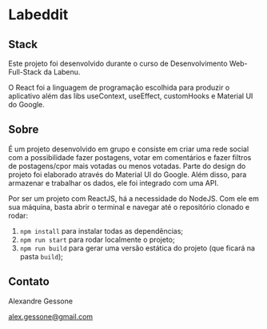 # Labeddit

## Stack
Este projeto foi desenvolvido durante o curso de Desenvolvimento Web-Full-Stack da Labenu.

O React foi a linguagem de programação escolhida para produzir o aplicativo além das libs useContext, useEffect, customHooks e Material UI do Google.


## Sobre
É um projeto desenvolvido em grupo e consiste em criar uma rede social com a possibilidade fazer postagens, votar em comentários e fazer filtros de postagens/cpor mais votadas ou menos votadas. Parte do design do projeto foi elaborado através do Material UI do Google. Além disso, para armazenar e trabalhar os dados, ele foi integrado com uma API.

Por ser um projeto com ReactJS, há a necessidade do NodeJS. Com ele em 
sua máquina, basta abrir o terminal e navegar até o repositório clonado e 
rodar:

1. `npm install` para instalar todas as dependências;
1. `npm run start` para rodar localmente o projeto;
1. `npm run build` para gerar uma versão estática do projeto 
(que ficará na pasta `build`);

## Contato
Alexandre Gessone 

alex.gessone@gmail.com
